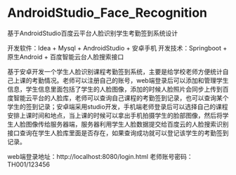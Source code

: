 # AndroidStudio_Face_Recognition
基于AndroidStudio百度云平台人脸识别学生考勤签到系统设计

开发软件：Idea + Mysql + AndroidStudio + 安卓手机
开发技术：Springboot + 原生Android + 百度智能云台人脸搜索接口

  基于安卓开发一个学生人脸识别课程考勤签到系统，主要是给学校老师方便统计自己上课的考勤情况。老师可以注册自己的账号，web端登录后可以添加和管理学生信息，学生信息里面包括了学生的人脸图像，添加的时候人脸照片会同步上传到百度智能云平台的人脸库，老师可以查询自己课程的考勤签到记录，也可以查询某个学生的签到记录；安卓端采用studio开发，手机端老师登录后可以选择自己的课程安排上课时间和地点，当上课的时候可以拿出手机拍摄学生的脸部图像，然后将学生人脸图像传给服务器端，服务器利用学生人脸数据提交给百度云的人脸搜索识别接口查询在学生人脸库里面是否存在，如果查询成功就可以登记该学生的考勤签到记录。

web端登录地址：http://localhost:8080/login.html
老师账号密码：TH001/123456
